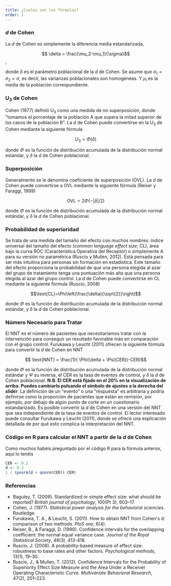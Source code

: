 ```yaml
---
title: ¿Cuales son las fórmulas?
order: 1
---
```


### *d* de Cohen
La *d* de Cohen es simplemente la diferencia media estandarizada, 

$$ \delta = \frac{\mu_2-\mu_1}{\sigma}$$,

donde $\delta$ es el parámetro poblacional de la *d* de Cohen. Se asume que $\sigma_1=\sigma_2=\sigma$, es decir, las varianzas poblacionales son homogéneas. Y $\mu_i$ es la media de la población correspondiente.

### U<sub>3</sub> de Cohen
Cohen (1977) definió U<sub>3</sub> como una medida de no superposición, donde "tomamos el porcentaje de la población A que supera la mitad superior de los casos de la población Β". La *d* de Cohen puede convertirse en la U<sub>3</sub> de Cohen mediante la siguiente fórmula

$$U_3 = \Phi(\delta)$$

donde $\Phi$ es la función de distribución acumulada de la distribución normal estándar, y $\delta$ la <em>d</em> de Cohen poblacional. 

### Superposición
Generalmente se le denomina coeficiente de superposición (OVL). La <em>d</em> de Cohen puede convertirse a OVL mediante la siguiente fórmula (Reiser y Faraggi, 1999)

$$\text{OVL}=2\Phi(-|\delta|/2) $$

donde $\Phi$ es la función de distribución acumulada de la distribución normal estándar, y $\delta$ la <em>d</em> de Cohen poblacional. 

### Probabilidad de superioridad
Se trata de una medida del tamaño del efecto con muchos nombres: índice universal del tamaño del efecto (*common language effect size*; CL), área bajo la curva ROC (Característica Operativa del Receptor) o simplemente A para su versión no paramétrica (Ruscio y Mullen, 2012). Está pensada para ser más intuitiva para personas sin formación en estadística. Este tamaño del efecto proporciona la probabilidad de que una persona elegida al azar del grupo de tratamiento tenga una puntuación más alta que una persona elegida al azar del grupo control. La *d* de Cohen puede convertirse en CL mediante la siguiente fórmula (Ruscio, 2008)

$$\text{CL}=\Phi\left(\frac{\delta}{\sqrt{2}}\right)$$

donde $\Phi$ es la función de distribución acumulada de la distribución normal estándar, y $\delta$ la <em>d</em> de Cohen poblacional. 

### Número Necesario para Tratar
El NNT es el número de pacientes que necesitaríamos tratar con la intervención para conseguir un resultado favorable más en comparación con el grupo control. Furukawa y Leucht (2011) ofrecen la siguiente fórmula para convertir la *d* de Cohen en NNT

$$ \text{NNT} = \frac{1}{  \Phi(\delta + \Psi(CER))-CER}$$

donde $\Phi$ es la función de distribución acumulada de la distribución normal estándar y $\Psi$ su inversa, el CER es la tasa de eventos de control, y $\delta$ la <em>d</em> de Cohen poblacional. **N.B. El CER está fijado en el 20% en la visualización de arriba. Puedes cambiarlo pulsando el símbolo de ajustes a la derecha del *slider***. La definición de un "evento" o una "respuesta" es arbitraria y podría definirse como la proporción de pacientes que están en remisión, por ejemplo, por debajo de algún punto de corte en un cuestionario estandarizado. Es posible convertir la *d* de Cohen en una versión del NNT que sea independiente de la tasa de eventos de control. El lector interesado puede consultar Furukawa y Leucht (2011), donde se ofrece una explicación detallada de por qué esto complica la interpretación del NNT.

### Código en R para calcular el NNT a partir de la *d* de Cohen
Como muchos habéis preguntado por el código R para la fórmula anterior, aquí lo tenéis

```r
CER <- 0.2
d <- 0.2
1 / (pnorm(d + qnorm(CER))-CER)
```

### Referencias

* Baguley, T. (2009). Standardized or simple effect size: what should be reported? *British journal of psychology*, 100(Pt 3), 603–17.
* Cohen, J. (1977). *Statistical power analysis for the behavioral sciencies*. Routledge.
* Furukawa, T. A., & Leucht, S. (2011). How to obtain NNT from Cohen's d: comparison of two methods. *PloS one*, 6(4).
* Reiser, B., & Faraggi, D. (1999). Confidence intervals for the overlapping coefficient: the normal equal variance case. *Journal of the Royal Statistical Society*, 48(3), 413-418.
* Ruscio, J. (2008). A probability-based measure of effect size: robustness to base rates and other factors. *Psychological methods*, 13(1), 19–30.
* Ruscio, J., & Mullen, T. (2012). Confidence Intervals for the Probability of Superiority Effect Size Measure and the Area Under a Receiver Operating Characteristic Curve. *Multivariate Behavioral Research*, 47(2), 201–223.

